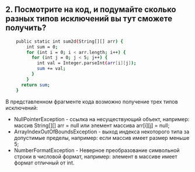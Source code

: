 ## 2. Посмотрите на код, и подумайте сколько разных типов исключений вы тут сможете получить?
```sh
    public static int sum2d(String[][] arr) {
        int sum = 0;
        for (int i = 0; i < arr.length; i++) {
          for (int j = 0; j < 5; j++) {
            int val = Integer.parseInt(arr[i][j]);
            sum += val;
          }
        }
      return sum;
    }
```

В представленном фрагменте кода возможно получение трех типов исключений:
*  NullPointerException - ссылка на несуществующий объект, например: массив String[][] arr = null или элемент массива arr[i][j] = null;
* ArrayIndexOutOfBoundsException - выход индекса некоторого типа за допустимые пределы, например: если массив имеет размер меньше 5;
* NumberFormatException - Неверное преобразование символьной строки в числовой формат, например: элемент в массиве имеет формат отличный от int.
